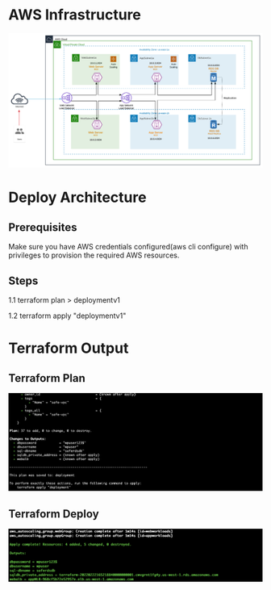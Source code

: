 # AWS Infrastructure
![alt text](https://raw.githubusercontent.com/amansin0504/aws-3tier-app-tfm/main/images/infra.svg)

# Deploy Architecture
## Prerequisites
Make sure you have AWS credentials configured(aws cli configure) with privileges to provision the required AWS resources.

## Steps
1.1 terraform plan > deploymentv1

1.2 terraform apply "deploymentv1"

# Terraform Output
## Terraform Plan
![alt text](https://raw.githubusercontent.com/amansin0504/aws-3tier-app-tfm/main/images/terraformplan.png)
## Terraform Deploy
![alt text](https://raw.githubusercontent.com/amansin0504/aws-3tier-app-tfm/main/images/terraform.png)
